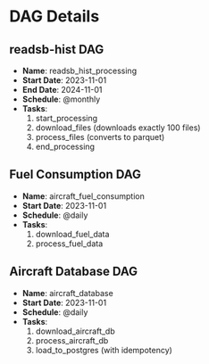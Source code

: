 # DAG Details

## readsb-hist DAG
- **Name**: readsb_hist_processing
- **Start Date**: 2023-11-01
- **End Date**: 2024-11-01
- **Schedule**: @monthly
- **Tasks**:
  1. start_processing
  2. download_files (downloads exactly 100 files)
  3. process_files (converts to parquet)
  4. end_processing

## Fuel Consumption DAG
- **Name**: aircraft_fuel_consumption
- **Start Date**: 2023-11-01
- **Schedule**: @daily
- **Tasks**:
  1. download_fuel_data
  2. process_fuel_data

## Aircraft Database DAG
- **Name**: aircraft_database
- **Start Date**: 2023-11-01
- **Schedule**: @daily
- **Tasks**:
  1. download_aircraft_db
  2. process_aircraft_db
  3. load_to_postgres (with idempotency)
